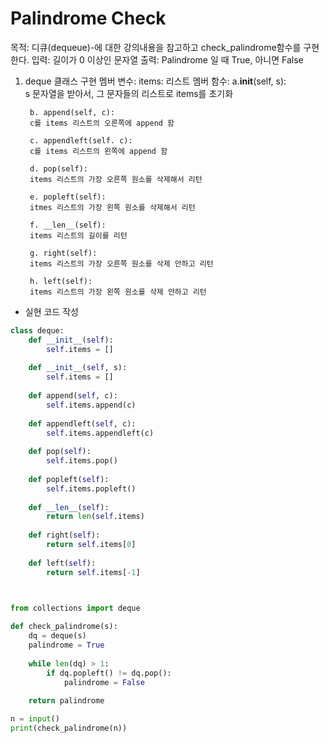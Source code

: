 # Palindrome Check

목적: 디큐(dequeue)-에 대한 강의내용을 참고하고 check_palindrome함수를 구현한다.
입력: 길이가 0 이상인 문자열
출력: Palindrome 일 때 True, 아니면 False

1. deque 클래스 구현
    멤버 변수:
        items: 리스트
    멤버 함수: 
        a.__init__(self, s):  
        s 문자열을 받아서, 그 문자들의 리스트로 items를 초기화
        
        b. append(self, c): 
        c를 items 리스트의 오른쪽에 append 함
        
        c. appendleft(self. c):
        c를 items 리스트의 왼쪽에 append 함
        
        d. pop(self):
        items 리스트의 가장 오른쪽 원소를 삭제해서 리턴
        
        e. popleft(self):
        itmes 리스트의 가장 왼쪽 원소를 삭제해서 리턴
        
        f. __len__(self):
        items 리스트의 길이를 리턴
        
        g. right(self):
        items 리스트의 가장 오른쪽 원소를 삭제 안하고 리턴
        
        h. left(self):
        items 리스트의 가장 왼쪽 원소를 삭제 안하고 리턴

- 실현 코드 작성
```python
class deque:
    def __init__(self):
        self.items = []
        
    def __init__(self, s):
        self.items = []
        
    def append(self, c):
        self.items.append(c)
    
    def appendleft(self, c):
        self.items.appendleft(c)
    
    def pop(self):
        self.items.pop()
    
    def popleft(self):
        self.items.popleft()
        
    def __len__(self):
        return len(self.items)
    
    def right(self):
        return self.items[0]
    
    def left(self):
        return self.items[-1]
        


from collections import deque

def check_palindrome(s):
    dq = deque(s)
    palindrome = True
    
    while len(dq) > 1:
        if dq.popleft() != dq.pop():
            palindrome = False
            
    return palindrome

n = input()
print(check_palindrome(n))
```
